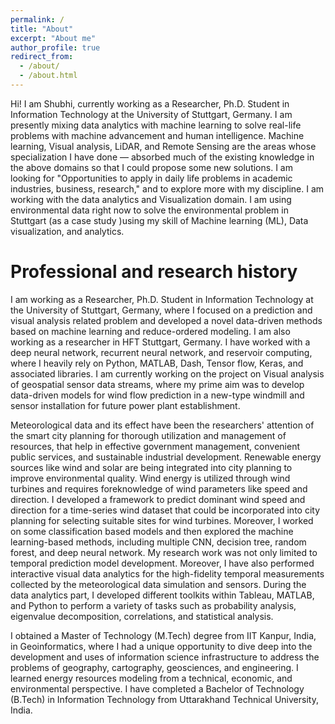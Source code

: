 ```yaml
---
permalink: /
title: "About"
excerpt: "About me"
author_profile: true
redirect_from: 
  - /about/
  - /about.html
---
```


Hi! I am Shubhi, currently working as a Researcher, Ph.D. Student in Information Technology at the University of Stuttgart, Germany. I am presently mixing data analytics with machine learning to solve real-life problems with machine advancement and human intelligence. Machine learning, Visual analysis, LiDAR, and Remote Sensing are the areas whose specialization I have done — absorbed much of the existing knowledge in the above domains so that I could propose some new solutions. I am looking for "Opportunities to apply in daily life problems in academic industries, business, research," and to explore more with my discipline. I am working with the data analytics and Visualization domain.
I am using environmental data right now to solve the environmental problem in Stuttgart (as a case study )using my skill of Machine learning (ML), Data visualization, and analytics.

Professional and research history
======

I am working as a Researcher, Ph.D. Student in Information Technology at the University of Stuttgart, Germany,  where I focused on a prediction and visual analysis related problem and developed a novel data-driven methods based on machine learning and reduce-ordered modeling. I am also working as a researcher in HFT Stuttgart, Germany. I have worked with a deep neural network, recurrent neural network, and reservoir computing, where I heavily rely on Python, MATLAB, Dash, Tensor flow, Keras, and associated libraries.
I am currently working on the project on Visual analysis of geospatial sensor data streams, where my prime aim was to develop data-driven models for wind flow prediction in a new-type windmill and sensor installation for future power plant establishment.

Meteorological data and its effect have been the researchers' attention of the smart city planning for thorough utilization and management of resources, that help in effective government management, convenient public services, and sustainable industrial development. Renewable energy sources like wind and solar are being integrated into city planning to improve environmental quality. Wind energy is utilized through wind turbines and requires foreknowledge of wind parameters like speed and direction. I developed a framework to predict dominant wind speed and direction for a time-series wind dataset that could be incorporated into city planning for selecting suitable sites for wind turbines. 
Moreover, I worked on some classification based models and then explored the machine learning-based methods, including multiple CNN, decision tree, random forest, and deep neural network. My research work was not only limited to temporal prediction model development. Moreover, I have also performed interactive visual data analytics for the high-fidelity temporal measurements collected by the meteorological data simulation and sensors. During the data analytics part, I developed different toolkits within Tableau, MATLAB, and Python to perform a variety of tasks such as probability analysis, eigenvalue decomposition, correlations, and statistical analysis. 

I obtained a Master of Technology (M.Tech) degree from IIT Kanpur, India, in Geoinformatics, where I had a unique opportunity to dive deep into the development and uses of information science infrastructure to address the problems of geography, cartography, geosciences, and engineering. I learned energy resources modeling from a technical, economic, and environmental perspective. I have completed a Bachelor of Technology (B.Tech) in Information Technology from Uttarakhand Technical University, India. 
